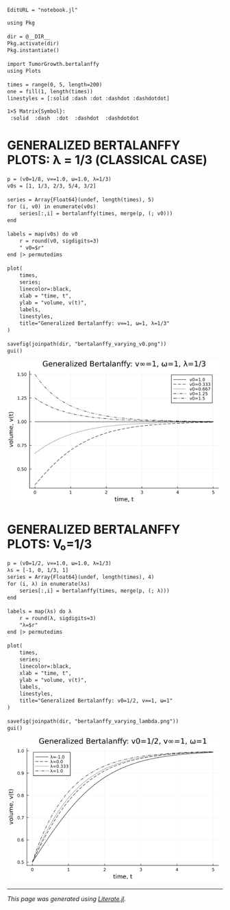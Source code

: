 ```@meta
EditURL = "notebook.jl"
```

````@julia
using Pkg

dir = @__DIR__
Pkg.activate(dir)
Pkg.instantiate()

import TumorGrowth.bertalanffy
using Plots

times = range(0, 5, length=200)
one = fill(1, length(times))
linestyles = [:solid :dash :dot :dashdot :dashdotdot]
````

````
1×5 Matrix{Symbol}:
 :solid  :dash  :dot  :dashdot  :dashdotdot
````

# GENERALIZED BERTALANFFY PLOTS: λ = 1/3 (CLASSICAL CASE)

````@julia
p = (v0=1/8, v∞=1.0, ω=1.0, λ=1/3)
v0s = [1, 1/3, 2/3, 5/4, 3/2]

series = Array{Float64}(undef, length(times), 5)
for (i, v0) in enumerate(v0s)
    series[:,i] = bertalanffy(times, merge(p, (; v0)))
end

labels = map(v0s) do v0
    r = round(v0, sigdigits=3)
    " v0=$r"
end |> permutedims

plot(
    times,
    series;
    linecolor=:black,
    xlab = "time, t",
    ylab = "volume, v(t)",
    labels,
    linestyles,
    title="Generalized Bertalanffy: v∞=1, ω=1, λ=1/3"
)

savefig(joinpath(dir, "bertalanffy_varying_v0.png"))
gui()
````

![](bertalanffy_varying_v0.png)

# GENERALIZED BERTALANFFY PLOTS: V₀=1/3

````@julia
p = (v0=1/2, v∞=1.0, ω=1.0, λ=1/3)
λs = [-1, 0, 1/3, 1]
series = Array{Float64}(undef, length(times), 4)
for (i, λ) in enumerate(λs)
    series[:,i] = bertalanffy(times, merge(p, (; λ)))
end

labels = map(λs) do λ
    r = round(λ, sigdigits=3)
    "λ=$r"
end |> permutedims

plot(
    times,
    series;
    linecolor=:black,
    xlab = "time, t",
    ylab = "volume, v(t)",
    labels,
    linestyles,
    title="Generalized Bertalanffy: v0=1/2, v∞=1, ω=1"
)

savefig(joinpath(dir, "bertalanffy_varying_lambda.png"))
gui()
````

![](bertalanffy_varying_lambda.png)

---

*This page was generated using [Literate.jl](https://github.com/fredrikekre/Literate.jl).*

